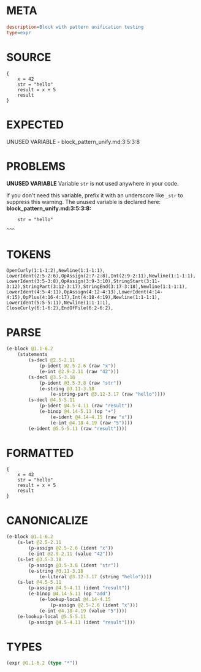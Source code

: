 # META
~~~ini
description=Block with pattern unification testing
type=expr
~~~
# SOURCE
~~~roc
{
    x = 42
    str = "hello"
    result = x + 5
    result
}
~~~
# EXPECTED
UNUSED VARIABLE - block_pattern_unify.md:3:5:3:8
# PROBLEMS
**UNUSED VARIABLE**
Variable ``str`` is not used anywhere in your code.

If you don't need this variable, prefix it with an underscore like `_str` to suppress this warning.
The unused variable is declared here:
**block_pattern_unify.md:3:5:3:8:**
```roc
    str = "hello"
```
    ^^^


# TOKENS
~~~zig
OpenCurly(1:1-1:2),Newline(1:1-1:1),
LowerIdent(2:5-2:6),OpAssign(2:7-2:8),Int(2:9-2:11),Newline(1:1-1:1),
LowerIdent(3:5-3:8),OpAssign(3:9-3:10),StringStart(3:11-3:12),StringPart(3:12-3:17),StringEnd(3:17-3:18),Newline(1:1-1:1),
LowerIdent(4:5-4:11),OpAssign(4:12-4:13),LowerIdent(4:14-4:15),OpPlus(4:16-4:17),Int(4:18-4:19),Newline(1:1-1:1),
LowerIdent(5:5-5:11),Newline(1:1-1:1),
CloseCurly(6:1-6:2),EndOfFile(6:2-6:2),
~~~
# PARSE
~~~clojure
(e-block @1.1-6.2
	(statements
		(s-decl @2.5-2.11
			(p-ident @2.5-2.6 (raw "x"))
			(e-int @2.9-2.11 (raw "42")))
		(s-decl @3.5-3.18
			(p-ident @3.5-3.8 (raw "str"))
			(e-string @3.11-3.18
				(e-string-part @3.12-3.17 (raw "hello"))))
		(s-decl @4.5-5.11
			(p-ident @4.5-4.11 (raw "result"))
			(e-binop @4.14-5.11 (op "+")
				(e-ident @4.14-4.15 (raw "x"))
				(e-int @4.18-4.19 (raw "5"))))
		(e-ident @5.5-5.11 (raw "result"))))
~~~
# FORMATTED
~~~roc
{
	x = 42
	str = "hello"
	result = x + 5
	result
}
~~~
# CANONICALIZE
~~~clojure
(e-block @1.1-6.2
	(s-let @2.5-2.11
		(p-assign @2.5-2.6 (ident "x"))
		(e-int @2.9-2.11 (value "42")))
	(s-let @3.5-3.18
		(p-assign @3.5-3.8 (ident "str"))
		(e-string @3.11-3.18
			(e-literal @3.12-3.17 (string "hello"))))
	(s-let @4.5-5.11
		(p-assign @4.5-4.11 (ident "result"))
		(e-binop @4.14-5.11 (op "add")
			(e-lookup-local @4.14-4.15
				(p-assign @2.5-2.6 (ident "x")))
			(e-int @4.18-4.19 (value "5"))))
	(e-lookup-local @5.5-5.11
		(p-assign @4.5-4.11 (ident "result"))))
~~~
# TYPES
~~~clojure
(expr @1.1-6.2 (type "*"))
~~~
